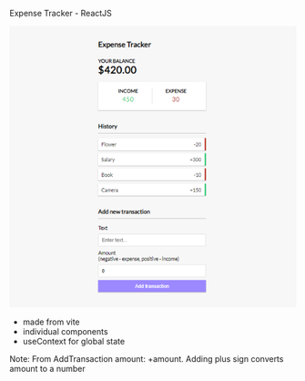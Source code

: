Expense Tracker - ReactJS

![](screeenshot.png)

- made from vite
- individual components
- useContext for global state

Note: From AddTransaction amount: +amount. Adding plus sign converts amount to a number
